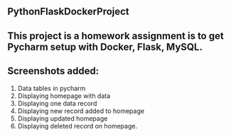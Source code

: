 ## PythonFlaskDockerProject

## This project is a homework assignment is to get Pycharm setup with Docker, Flask, MySQL.

## Screenshots added:

1. Data tables in pycharm
2. Displaying homepage with data
3. Displaying one data record
4. Displaying new record added to homepage
5. Displaying updated homepage
6. Displaying deleted record on homepage.
